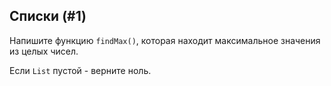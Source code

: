 ## Списки (#1)

Напишите функцию `findMax()`, которая находит максимальное значения из целых чисел.

Если `List` пустой - верните ноль.